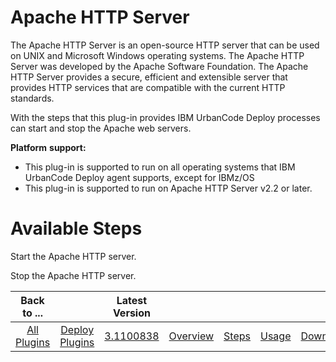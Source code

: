 
# Apache HTTP Server

The Apache HTTP Server is an open-source HTTP server that can be used on UNIX and Microsoft Windows operating systems. The Apache HTTP Server was developed by the Apache Software Foundation. The Apache HTTP Server provides a secure, efficient and extensible server that provides HTTP services that are compatible with the current HTTP standards.

With the steps that this plug-in provides IBM UrbanCode Deploy processes can start and stop the Apache web servers.

**Platform** **support:**

* This plug-in is supported to run on all operating systems that IBM UrbanCode Deploy agent supports, except for IBMz/OS
* This plug-in is supported to run on Apache HTTP Server v2.2 or later.


# Available Steps


Start the Apache HTTP server.

Stop the Apache HTTP server.



|Back to ...||Latest Version|||||
| :---: | :---: | :---: | :---: | :---: | :---: | :---: |
|[All Plugins](../../index.md)|[Deploy Plugins](../README.md)|[3.1100838](https://raw.githubusercontent.com/UrbanCode/IBM-UCD-PLUGINS/main/files/Apache/Apache-3.1100838.zip)|[Overview](overview.md)|[Steps](steps.md)|[Usage](usage.md)|[Downloads](downloads.md)|
